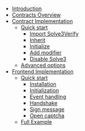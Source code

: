 <!-- docs/_sidebar.md -->

- [Introduction](/)
- [Contracts Overview](contract.md)
  <!-- - [Diagram](contract#diagram)
  - [Solve3Master](contract#solve3master)
  - [Solve3Verify](contract#solve3verify) -->
- [Contract Implementation](contractImplementation.md)
  - [Quick start](contractImplementation#quick-start)
    - [Import Solve3Verify](contractImplementation#import-the-contract)
    - [Inherit](contractImplementation#inherit-from-solve3verify)
    - [Initialize](contractImplementation#initialize-the-contract)
    - [Add modifier](contractImplementation#add-solve3verify-modifier)
    - [Disable Solve3](contractImplementation#abstract-function-disablesolve3)
  - [Advanced options](contractImplementation#advanced-options)
- [Frontend Implementation](captcha.md)
  - [Quick start](captcha#quick-start)
    - [Installation](captcha#installation)
    - [Initialization](captcha#initialization)
    - [Event handling](captcha#event-handling)
    - [Handshake](captcha#handshake)
    - [Sign message](captcha#sign-message)
    - [Open captcha](captcha#open-captcha)
  - [Full Example](captcha#full-example)
